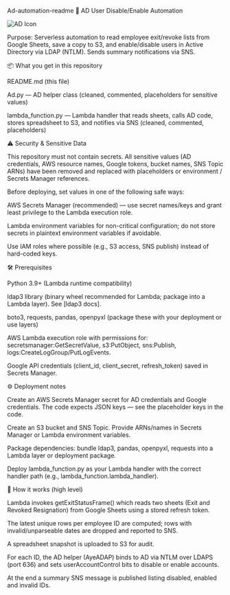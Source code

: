 Ad-automation-readme
🔐 AD User Disable/Enable Automation

![AD Icon](data:image/svg+xml;utf8,)

Purpose: Serverless automation to read employee exit/revoke lists from Google Sheets, save a copy to S3, and enable/disable users in Active Directory via LDAP (NTLM). Sends summary notifications via SNS.

📦 What you get in this repository

README.md (this file)

Ad.py — AD helper class (cleaned, commented, placeholders for sensitive values)

lambda_function.py — Lambda handler that reads sheets, calls AD code, stores spreadsheet to S3, and notifies via SNS (cleaned, commented, placeholders)

⚠️ Security & Sensitive Data

This repository must not contain secrets. All sensitive values (AD credentials, AWS resource names, Google tokens, bucket names, SNS Topic ARNs) have been removed and replaced with placeholders or environment / Secrets Manager references.

Before deploying, set values in one of the following safe ways:

AWS Secrets Manager (recommended) — use secret names/keys and grant least privilege to the Lambda execution role.

Lambda environment variables for non-critical configuration; do not store secrets in plaintext environment variables if avoidable.

Use IAM roles where possible (e.g., S3 access, SNS publish) instead of hard-coded keys.

🛠️ Prerequisites

Python 3.9+ (Lambda runtime compatibility)

ldap3 library (binary wheel recommended for Lambda; package into a Lambda layer). See [ldap3 docs].

boto3, requests, pandas, openpyxl (package these with your deployment or use layers)

AWS Lambda execution role with permissions for: secretsmanager:GetSecretValue, s3:PutObject, sns:Publish, logs:CreateLogGroup/PutLogEvents.

Google API credentials (client_id, client_secret, refresh_token) saved in Secrets Manager.

⚙️ Deployment notes

Create an AWS Secrets Manager secret for AD credentials and Google credentials. The code expects JSON keys — see the placeholder keys in the code.

Create an S3 bucket and SNS Topic. Provide ARNs/names in Secrets Manager or Lambda environment variables.

Package dependencies: bundle ldap3, pandas, openpyxl, requests into a Lambda layer or deployment package.

Deploy lambda_function.py as your Lambda handler with the correct handler path (e.g., lambda_function.lambda_handler).

🔧 How it works (high level)

Lambda invokes getExitStatusFrame() which reads two sheets (Exit and Revoked Resignation) from Google Sheets using a stored refresh token.

The latest unique rows per employee ID are computed; rows with invalid/unparseable dates are dropped and reported to SNS.

A spreadsheet snapshot is uploaded to S3 for audit.

For each ID, the AD helper (AyeADAP) binds to AD via NTLM over LDAPS (port 636) and sets userAccountControl bits to disable or enable accounts.

At the end a summary SNS message is published listing disabled, enabled and invalid IDs.
